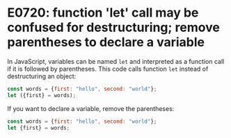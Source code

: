 # E0720: function 'let' call may be confused for destructuring; remove parentheses to declare a variable

In JavaScript, variables can be named `let` and interpreted as a function
call if it is followed by parentheses. This code calls function `let`
instead of destructuring an object:

```javascript
const words = {first: "hello", second: "world"};
let ({first} = words);
```

If you want to declare a variable, remove the parentheses:

```javascript
const words = {first: "hello", second: "world"};
let {first} = words;

```
